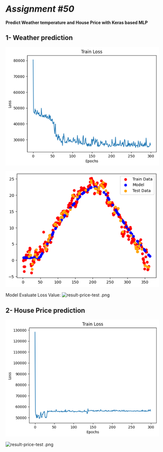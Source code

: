# _Assignment #50_
**Predict Weather temperature and House Price with Keras based MLP**

## 1- Weather prediction 
![loss-train -price.png](output%2Floss-train%20-price.png)

![1_result.png](output%2F1_result.png)

Model Evaluate Loss Value: 
![result-price-test .png](result-price-test%20.png)

## 2- House Price prediction
![price_train_result.png](output%2Fprice_train_result.png)

![result-price-test .png](result-price-test%20.png)